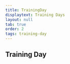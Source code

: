 ```yaml
---
title: TrainingDay
displaytext: Training Days 
layout: null
tab: true
order: 2
tags: training-day
---
```


## Training Day
